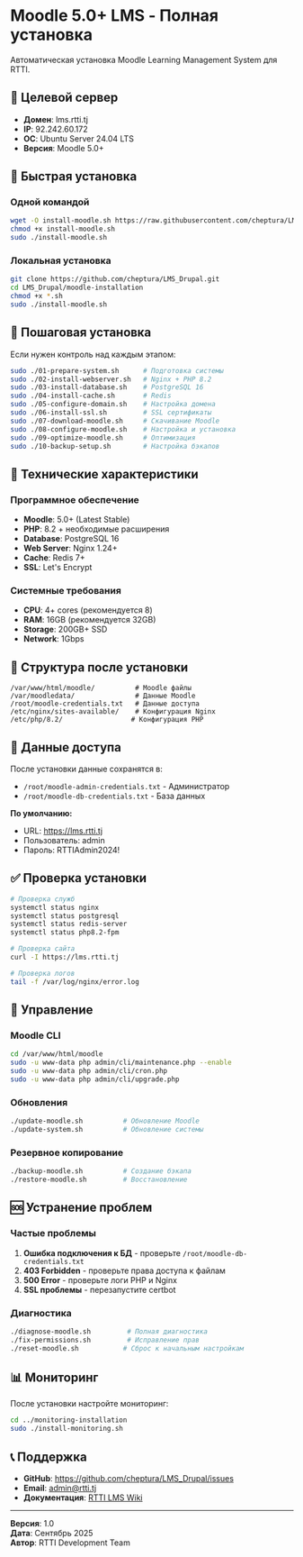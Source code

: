 # Moodle 5.0+ LMS - Полная установка

Автоматическая установка Moodle Learning Management System для RTTI.

## 🎯 Целевой сервер

- **Домен**: lms.rtti.tj
- **IP**: 92.242.60.172
- **ОС**: Ubuntu Server 24.04 LTS
- **Версия**: Moodle 5.0+

## 🚀 Быстрая установка

### Одной командой
```bash
wget -O install-moodle.sh https://raw.githubusercontent.com/cheptura/LMS_Drupal/main/moodle-installation/install-moodle.sh
chmod +x install-moodle.sh
sudo ./install-moodle.sh
```

### Локальная установка
```bash
git clone https://github.com/cheptura/LMS_Drupal.git
cd LMS_Drupal/moodle-installation
chmod +x *.sh
sudo ./install-moodle.sh
```

## 📝 Пошаговая установка

Если нужен контроль над каждым этапом:

```bash
sudo ./01-prepare-system.sh      # Подготовка системы
sudo ./02-install-webserver.sh   # Nginx + PHP 8.2
sudo ./03-install-database.sh    # PostgreSQL 16
sudo ./04-install-cache.sh       # Redis
sudo ./05-configure-domain.sh    # Настройка домена
sudo ./06-install-ssl.sh         # SSL сертификаты
sudo ./07-download-moodle.sh     # Скачивание Moodle
sudo ./08-configure-moodle.sh    # Настройка и установка
sudo ./09-optimize-moodle.sh     # Оптимизация
sudo ./10-backup-setup.sh        # Настройка бэкапов
```

## 🔧 Технические характеристики

### Программное обеспечение
- **Moodle**: 5.0+ (Latest Stable)
- **PHP**: 8.2 + необходимые расширения
- **Database**: PostgreSQL 16
- **Web Server**: Nginx 1.24+
- **Cache**: Redis 7+
- **SSL**: Let's Encrypt

### Системные требования
- **CPU**: 4+ cores (рекомендуется 8)
- **RAM**: 16GB (рекомендуется 32GB)
- **Storage**: 200GB+ SSD
- **Network**: 1Gbps

## 📁 Структура после установки

```
/var/www/html/moodle/          # Moodle файлы
/var/moodledata/               # Данные Moodle
/root/moodle-credentials.txt   # Данные доступа
/etc/nginx/sites-available/    # Конфигурация Nginx
/etc/php/8.2/                 # Конфигурация PHP
```

## 🔑 Данные доступа

После установки данные сохранятся в:
- `/root/moodle-admin-credentials.txt` - Администратор
- `/root/moodle-db-credentials.txt` - База данных

**По умолчанию:**
- URL: https://lms.rtti.tj
- Пользователь: admin
- Пароль: RTTIAdmin2024!

## ✅ Проверка установки

```bash
# Проверка служб
systemctl status nginx
systemctl status postgresql
systemctl status redis-server
systemctl status php8.2-fpm

# Проверка сайта
curl -I https://lms.rtti.tj

# Проверка логов
tail -f /var/log/nginx/error.log
```

## 🔧 Управление

### Moodle CLI
```bash
cd /var/www/html/moodle
sudo -u www-data php admin/cli/maintenance.php --enable
sudo -u www-data php admin/cli/cron.php
sudo -u www-data php admin/cli/upgrade.php
```

### Обновления
```bash
./update-moodle.sh          # Обновление Moodle
./update-system.sh          # Обновление системы
```

### Резервное копирование
```bash
./backup-moodle.sh          # Создание бэкапа
./restore-moodle.sh         # Восстановление
```

## 🆘 Устранение проблем

### Частые проблемы
1. **Ошибка подключения к БД** - проверьте `/root/moodle-db-credentials.txt`
2. **403 Forbidden** - проверьте права доступа к файлам
3. **500 Error** - проверьте логи PHP и Nginx
4. **SSL проблемы** - перезапустите certbot

### Диагностика
```bash
./diagnose-moodle.sh         # Полная диагностика
./fix-permissions.sh         # Исправление прав
./reset-moodle.sh           # Сброс к начальным настройкам
```

## 📊 Мониторинг

После установки настройте мониторинг:
```bash
cd ../monitoring-installation
sudo ./install-monitoring.sh
```

## 📞 Поддержка

- **GitHub**: https://github.com/cheptura/LMS_Drupal/issues
- **Email**: admin@rtti.tj
- **Документация**: [RTTI LMS Wiki](https://github.com/cheptura/LMS_Drupal/wiki)

---

**Версия**: 1.0  
**Дата**: Сентябрь 2025  
**Автор**: RTTI Development Team

